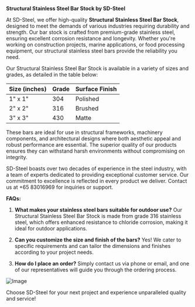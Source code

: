 **Structural Stainless Steel Bar Stock by SD-Steel**

At SD-Steel, we offer high-quality **Structural Stainless Steel Bar Stock**, designed to meet the demands of various industries requiring durability and strength. Our bar stock is crafted from premium-grade stainless steel, ensuring excellent corrosion resistance and longevity. Whether you're working on construction projects, marine applications, or food processing equipment, our structural stainless steel bars provide the reliability you need.

Our Structural Stainless Steel Bar Stock is available in a variety of sizes and grades, as detailed in the table below:

| Size (inches) | Grade         | Surface Finish |
|---------------|---------------|----------------|
| 1" x 1"       | 304           | Polished       |
| 2" x 2"       | 316           | Brushed        |
| 3" x 3"       | 430           | Matte          |

These bars are ideal for use in structural frameworks, machinery components, and architectural designs where both aesthetic appeal and robust performance are essential. The superior quality of our products ensures they can withstand harsh environments without compromising on integrity.

SD-Steel boasts over two decades of experience in the steel industry, with a team of experts dedicated to providing exceptional customer service. Our commitment to excellence is reflected in every product we deliver. Contact us at +65 83016969 for inquiries or support.

**FAQs:**
1. **What makes your stainless steel bars suitable for outdoor use?**
   Our Structural Stainless Steel Bar Stock is made from grade 316 stainless steel, which offers enhanced resistance to chloride corrosion, making it ideal for outdoor applications.

2. **Can you customize the size and finish of the bars?**
   Yes! We cater to specific requirements and can tailor the dimensions and finishes according to your project needs.

3. **How do I place an order?**
   Simply contact us via phone or email, and one of our representatives will guide you through the ordering process.

![Image](https://github.com/user-attachments/assets/2567258e-e124-4816-932d-1809bd27ef0b)

Choose SD-Steel for your next project and experience unparalleled quality and service!